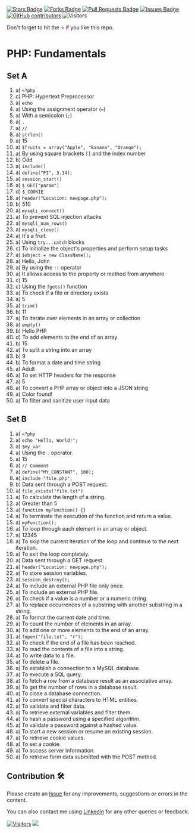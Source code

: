 <a href="https://github.com/drshahizan/learn-php/stargazers"><img src="https://img.shields.io/github/stars/drshahizan/learn-php" alt="Stars Badge"/></a>
<a href="https://github.com/drshahizan/learn-php/network/members"><img src="https://img.shields.io/github/forks/drshahizan/learn-php" alt="Forks Badge"/></a>
<a href="https://github.com/drshahizan/learn-php/pulls"><img src="https://img.shields.io/github/issues-pr/drshahizan/learn-php" alt="Pull Requests Badge"/></a>
<a href="https://github.com/drshahizan/learn-php/issues"><img src="https://img.shields.io/github/issues/drshahizan/learn-php" alt="Issues Badge"/></a>
<a href="https://github.com/drshahizan/learn-php/graphs/contributors"><img alt="GitHub contributors" src="https://img.shields.io/github/contributors/drshahizan/learn-php?color=2b9348"></a>
![Visitors](https://api.visitorbadge.io/api/visitors?path=https%3A%2F%2Fgithub.com%2Fdrshahizan%2Flearn-php&labelColor=%23d9e3f0&countColor=%23697689&style=flat)

Don't forget to hit the :star: if you like this repo.

# PHP: Fundamentals

## Set A

1. a) `<?php`
2. c) PHP: Hypertext Preprocessor
3. a) `echo`
4. a) Using the assignment operator (`=`)
5. a) With a semicolon (`;`)
6. a) `.`
7. a) `//`
8. a) `strlen()`
9. a) 15
10. a) `$fruits = array("Apple", "Banana", "Orange");`
11. a) By using square brackets `[]` and the index number
12. b) Odd
13. a) `include()`
14. a) `define("PI", 3.14);`
15. a) `session_start()`
16. a) `$_GET["param"]`
17. d) `$_COOKIE`
18. a) `header("Location: newpage.php");`
19. b) 510
20. a) `mysqli_connect()`
21. a) To prevent SQL injection attacks
22. a) `mysqli_num_rows()`
23. a) `mysqli_close()`
24. a) It's a fruit.
25. a) Using `try...catch` blocks
26. c) To initialize the object's properties and perform setup tasks
27. a) `$object = new ClassName();`
28. a) Hello, John
29. a) By using the `::` operator
30. a) It allows access to the property or method from anywhere
31. c) 15
32. c) Using the `fgets()` function
33. a) To check if a file or directory exists
34. a) 5
35. a) `trim()`
36. b) 11
37. a) To iterate over elements in an array or collection
38. a) `empty()`
39. b) Hello PHP
40. d) To add elements to the end of an array
41. b) 15
42. a) To split a string into an array
43. b) 9
44. b) To format a date and time string
45. a) Adult
46. a) To set HTTP headers for the response
47. a) 5
48. a) To convert a PHP array or object into a JSON string
49. a) Color found!
50. a) To filter and sanitize user input data

## Set B
1. a) `<?php`
2. a) `echo "Hello, World!";`
3. a) `$my_var`
4. a) Using the `.` operator.
5. a) 15
6. a) `// Comment`
7. a) `define("MY_CONSTANT", 100);`
8. a) `include "file.php";`
9. b) Data sent through a POST request.
10. a) `file_exists("file.txt")`
11. a) To calculate the length of a string.
12. a) Greater than 5
13. a) `function myFunction() {}`
14. a) To terminate the execution of the function and return a value.
15. a) `myFunction();`
16. a) To loop through each element in an array or object.
17. a) 12345
18. a) To skip the current iteration of the loop and continue to the next iteration.
19. a) To exit the loop completely.
20. a) Data sent through a GET request.
21. a) `header("Location: newpage.php");`
22. a) To store session variables.
23. a) `session_destroy();`
24. a) To include an external PHP file only once.
25. a) To include an external PHP file.
26. a) To check if a value is a number or a numeric string.
27. a) To replace occurrences of a substring with another substring in a string.
28. a) To format the current date and time.
29. a) To count the number of elements in an array.
30. a) To add one or more elements to the end of an array.
31. a) `fopen("file.txt", "r");`
32. a) To check if the end of a file has been reached.
33. a) To read the contents of a file into a string.
34. a) To write data to a file.
35. a) To delete a file.
36. a) To establish a connection to a MySQL database.
37. a) To execute a SQL query.
38. a) To fetch a row from a database result as an associative array.
39. a) To get the number of rows in a database result.
40. a) To close a database connection.
41. a) To convert special characters to HTML entities.
42. a) To validate and filter data.
43. a) To retrieve external variables and filter them.
44. a) To hash a password using a specified algorithm.
45. a) To validate a password against a hashed value.
46. a) To start a new session or resume an existing session.
47. a) To retrieve cookie values.
48. a) To set a cookie.
49. a) To access server information.
50. a) To retrieve form data submitted with the POST method.

## Contribution 🛠️
Please create an [Issue](https://github.com/drshahizan/learn-php/issues) for any improvements, suggestions or errors in the content.

You can also contact me using [Linkedin](https://www.linkedin.com/in/drshahizan/) for any other queries or feedback.

[![Visitors](https://api.visitorbadge.io/api/visitors?path=https%3A%2F%2Fgithub.com%2Fdrshahizan&labelColor=%23697689&countColor=%23555555&style=plastic)](https://visitorbadge.io/status?path=https%3A%2F%2Fgithub.com%2Fdrshahizan)
![](https://hit.yhype.me/github/profile?user_id=81284918)


